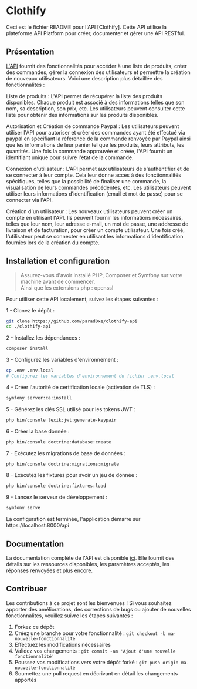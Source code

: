 # Clothify

Ceci est le fichier README pour l'API [Clothify]. Cette API utilise la plateforme API Platform pour créer, documenter et gérer une API RESTful.

## Présentation

[L'API](https://github.com/parad0xe/clothify-api) fournit des fonctionnalités pour accéder à une liste de produits, créer des commandes, gérer
la connexion des utilisateurs et permettre la création de nouveaux utilisateurs. Voici une description plus détaillée des fonctionnalités :

Liste de produits : L'API permet de récupérer la liste des produits disponibles. Chaque produit est associé à des informations telles que son nom, sa
description, son prix, etc. Les utilisateurs peuvent consulter cette liste pour obtenir des informations sur les produits disponibles.

Autorisation et Création de commande Paypal : Les utilisateurs peuvent utiliser l'API pour autoriser et créer des commandes ayant été effectué via
paypal en spécifiant la réference de la commande renvoyée par Paypal ainsi que les informations de leur panier tel que les produits, leurs attributs,
les quantités. Une fois la commande approuvée et créée, l'API fournit un identifiant unique pour suivre l'état de la commande.

Connexion d'utilisateur : L'API permet aux utilisateurs de s'authentifier et de se connecter à leur compte. Cela leur donne accès à des
fonctionnalités spécifiques, telles que la possibilité de finaliser une commande, la visualisation de leurs commandes précédentes, etc.
Les utilisateurs peuvent utiliser leurs informations d'identification (email et mot de passe) pour se connecter via l'API.

Création d'un utilisateur : Les nouveaux utilisateurs peuvent créer un compte en utilisant l'API. Ils peuvent fournir les informations nécessaires,
telles que leur nom, leur adresse e-mail, un mot de passe, une addresse de livraison et de facturation, pour créer un compte utilisateur. Une fois
créé, l'utilisateur peut se connecter en utilisant les informations d'identification fournies lors de la création du compte.

## Installation et configuration

> Assurez-vous d'avoir installé PHP, Composer et Symfony sur votre machine avant de commencer.\
> Ainsi que les extensions php : openssl

Pour utiliser cette API localement, suivez les étapes suivantes :

1 - Clonez le dépôt :

```bash
git clone https://github.com/parad0xe/clothify-api
cd ./clothify-api
```

2 - Installez les dépendances :

```bash
composer install
```

3 - Configurez les variables d'environnement :

```bash
cp .env .env.local
# Configurez les variables d'environnement du fichier .env.local
```

4 - Créer l'autorité de certification locale (activation de TLS) :

```bash
symfony server:ca:install
```

5 - Générez les clés SSL utilisé pour les tokens JWT :

```bash
php bin/console lexik:jwt:generate-keypair
```

6 - Créer la base donnée :

```bash
php bin/console doctrine:database:create
```

7 - Exécutez les migrations de base de données :

```bash
php bin/console doctrine:migrations:migrate
```

8 - Exécutez les fixtures pour avoir un jeu de donnée :

```bash
php bin/console doctrine:fixtures:load
```

9 - Lancez le serveur de développement :

```bash
symfony serve
```

La configuration est terminée, l'application démarre sur https://localhost:8000/api

## Documentation

La documentation complète de l'API est disponible [ici](https://parad0xe.github.io/clothify-api/). Elle fournit des détails sur les ressources
disponibles, les paramètres acceptés, les réponses renvoyées et plus encore.

## Contribuer

Les contributions à ce projet sont les bienvenues ! Si vous souhaitez apporter des améliorations, des corrections de bugs ou ajouter de nouvelles
fonctionnalités, veuillez suivre les étapes suivantes :

1. Forkez ce dépôt
2. Créez une branche pour votre fonctionnalité : `git checkout -b ma-nouvelle-fonctionnalité`
3. Effectuez les modifications nécessaires
4. Validez vos changements : `git commit -am 'Ajout d'une nouvelle fonctionnalité'`
5. Poussez vos modifications vers votre dépôt forké : `git push origin ma-nouvelle-fonctionnalité`
6. Soumettez une pull request en décrivant en détail les changements apportés